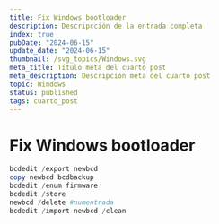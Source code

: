 ```yaml
---
title: Fix Windows bootloader
description: Descripcción de la entrada completa
index: true
pubDate: "2024-06-15"
update_date: "2024-06-15"
thumbnail: /svg_topics/Windows.svg
meta_title: Título meta del cuarto post
meta_description: Descripción meta del cuarto post
topic: Windows
status: published
tags: cuarto_post
---
```


# Fix Windows bootloader

```powershell
bcdedit /export newbcd
copy newbcd bcdbackup
bcdedit /enum firmware
bcdedit /store
newbcd /delete #numentrada
bcdedit /import newbcd /clean
```
